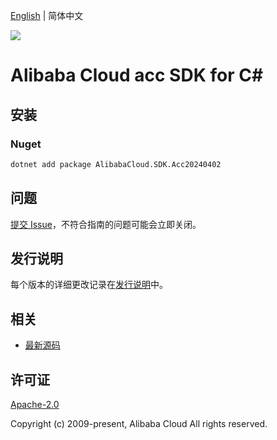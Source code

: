 [English](README.md) | 简体中文

![](https://aliyunsdk-pages.alicdn.com/icons/AlibabaCloud.svg)

# Alibaba Cloud acc SDK for C#

## 安装

### Nuget

```bash
dotnet add package AlibabaCloud.SDK.Acc20240402
```

## 问题

[提交 Issue](https://github.com/aliyun/alibabacloud-csharp-sdk/issues/new)，不符合指南的问题可能会立即关闭。

## 发行说明

每个版本的详细更改记录在[发行说明](./ChangeLog.md)中。

## 相关

* [最新源码](https://github.com/aliyun/alibabacloud-csharp-sdk/)

## 许可证

[Apache-2.0](http://www.apache.org/licenses/LICENSE-2.0)

Copyright (c) 2009-present, Alibaba Cloud All rights reserved.
